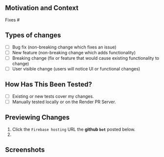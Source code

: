 <!-- SUMMARIZE your changes in the Title above. Provide details here. -->

## Motivation and Context

<!-- EXPLAIN why this change is required. Link issues via "Fixes #" or "Helps with #". -->

Fixes #

## Types of changes

<!-- CHECK all the boxes that apply, replacing "[ ]" with "[x]". -->

- [ ] Bug fix (non-breaking change which fixes an issue)
- [ ] New feature (non-breaking change which adds functionality)
- [ ] Breaking change (fix or feature that would cause existing functionality to change)
- [ ] User visible change (users will notice UI or functional changes)

## How Has This Been Tested?

<!-- CHECK all the boxes that apply, replacing "[ ]" with "[x]". -->

- [ ] Existing or new tests cover my changes.
- [ ] Manually tested locally or on the Render PR Server.

## Previewing Changes

<!-- DELETE THIS SECTION IF THERE ARE NO VISIBLE CHANGES. -->
<!-- DETAIL steps to preview user visible changes on the Render PR server. -->
<!-- Tip: You can replace the first step with a direct link. -->

1. Click the `Firebase hosting` URL the **github `bot`** posted below.
2.

## Screenshots

<!-- DELETE THIS SECTION IF THERE ARE NO VISIBLE CHANGES. -->
<!-- ATTACH screenshots for user visible changes. -->
